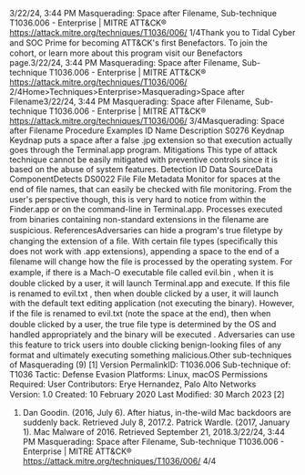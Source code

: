 3/22/24, 3:44 PM Masquerading: Space after Filename, Sub-technique T1036.006 - Enterprise | MITRE ATT&CK®
https://attack.mitre.org/techniques/T1036/006/ 1/4Thank you to Tidal Cyber and SOC Prime for becoming ATT&CK's ﬁrst Benefactors. To join the cohort, or learn more about this program visit our
Benefactors page.3/22/24, 3:44 PM Masquerading: Space after Filename, Sub-technique T1036.006 - Enterprise | MITRE ATT&CK®
https://attack.mitre.org/techniques/T1036/006/ 2/4Home>Techniques>Enterprise>Masquerading>Space after Filename3/22/24, 3:44 PM Masquerading: Space after Filename, Sub-technique T1036.006 - Enterprise | MITRE ATT&CK®
https://attack.mitre.org/techniques/T1036/006/ 3/4Masquerading: Space after Filename
Procedure Examples
ID Name Description
S0276 Keydnap Keydnap puts a space after a false .jpg extension so that execution actually goes through the Terminal.app
program.
Mitigations
This type of attack technique cannot be easily mitigated with preventive controls since it is based on the abuse of system features.
Detection
ID Data SourceData ComponentDetects
DS0022 File File Metadata Monitor for spaces at the end of ﬁle names, that can easily be checked with ﬁle monitoring.
From the user's perspective though, this is very hard to notice from within the Finder.app or on
the command-line in Terminal.app. Processes executed from binaries containing non-standard
extensions in the ﬁlename are suspicious.
ReferencesAdversaries can hide a program's true ﬁletype by changing the extension of a ﬁle. With certain ﬁle types (speciﬁcally this does not work with
.app extensions), appending a space to the end of a ﬁlename will change how the ﬁle is processed by the operating system.
For example, if there is a Mach-O executable ﬁle called evil.bin , when it is double clicked by a user, it will launch Terminal.app and
execute. If this ﬁle is renamed to evil.txt , then when double clicked by a user, it will launch with the default text editing application (not
executing the binary). However, if the ﬁle is renamed to evil.txt (note the space at the end), then when double clicked by a user, the true
ﬁle type is determined by the OS and handled appropriately and the binary will be executed .
Adversaries can use this feature to trick users into double clicking benign-looking ﬁles of any format and ultimately executing something
malicious.Other sub-techniques of Masquerading (9)
[1]
Version PermalinkID: T1036.006
Sub-technique of:  T1036
 
Tactic: Defense Evasion
 
Platforms: Linux, macOS
 
Permissions Required: User
Contributors: Erye Hernandez, Palo Alto Networks
Version: 1.0
Created: 10 February 2020
Last Modiﬁed: 30 March 2023
[2]
1. Dan Goodin. (2016, July 6). After hiatus, in-the-wild Mac
backdoors are suddenly back. Retrieved July 8, 2017.2. Patrick Wardle. (2017, January 1). Mac Malware of 2016.
Retrieved September 21, 2018.3/22/24, 3:44 PM Masquerading: Space after Filename, Sub-technique T1036.006 - Enterprise | MITRE ATT&CK®
https://attack.mitre.org/techniques/T1036/006/ 4/4